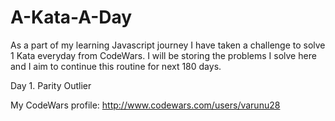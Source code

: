 # A-Kata-A-Day

As a part of my learning Javascript journey I have taken a challenge to solve 1 Kata everyday from CodeWars. I will be storing the 
problems I solve here and I aim to continue this routine for next 180 days.

Day 1. Parity Outlier

My CodeWars profile: http://www.codewars.com/users/varunu28
